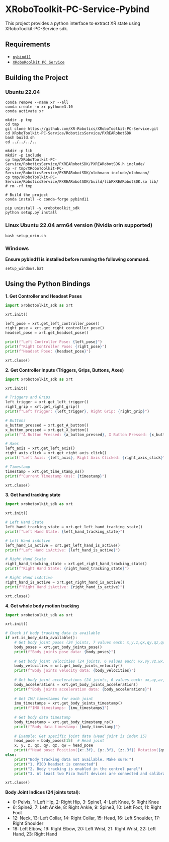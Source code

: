 # XRoboToolkit-PC-Service-Pybind

This project provides a python interface to extract XR state using XRoboToolkit-PC-Service sdk.

## Requirements

- [`pybind11`](https://github.com/pybind/pybind11)
- [`XRoboRoolkit PC Service`](https://github.com/XR-Robotics/XRoboToolkit-PC-Service#)

## Building the Project
### Ubuntu 22.04

```
conda remove --name xr --all
conda create -n xr python=3.10
conda activate xr

mkdir -p tmp
cd tmp
git clone https://github.com/XR-Robotics/XRoboToolkit-PC-Service.git
cd XRoboToolkit-PC-Service/RoboticsService/PXREARobotSDK 
bash build.sh
cd ../../../..

mkdir -p lib
mkdir -p include
cp tmp/XRoboToolkit-PC-Service/RoboticsService/PXREARobotSDK/PXREARobotSDK.h include/
cp -r tmp/XRoboToolkit-PC-Service/RoboticsService/PXREARobotSDK/nlohmann include/nlohmann/
cp tmp/XRoboToolkit-PC-Service/RoboticsService/PXREARobotSDK/build/libPXREARobotSDK.so lib/
# rm -rf tmp

# Build the project
conda install -c conda-forge pybind11

pip uninstall -y xrobotoolkit_sdk
python setup.py install
```
### Linux Ubuntu 22.04 arm64 version (Nvidia orin supported)
```
bash setup_orin.sh
```
### Windows

**Ensure pybind11 is installed before running the following command.**

```
setup_windows.bat
```

## Using the Python Bindings

**1. Get Controller and Headset Poses**

```python
import xrobotoolkit_sdk as xrt

xrt.init()

left_pose = xrt.get_left_controller_pose()
right_pose = xrt.get_right_controller_pose()
headset_pose = xrt.get_headset_pose()

print(f"Left Controller Pose: {left_pose}")
print(f"Right Controller Pose: {right_pose}")
print(f"Headset Pose: {headset_pose}")

xrt.close()
```

**2. Get Controller Inputs (Triggers, Grips, Buttons, Axes)**

```python
import xrobotoolkit_sdk as xrt

xrt.init()

# Triggers and Grips
left_trigger = xrt.get_left_trigger()
right_grip = xrt.get_right_grip()
print(f"Left Trigger: {left_trigger}, Right Grip: {right_grip}")

# Buttons
a_button_pressed = xrt.get_A_button()
x_button_pressed = xrt.get_X_button()
print(f"A Button Pressed: {a_button_pressed}, X Button Pressed: {x_button_pressed}")

# Axes
left_axis = xrt.get_left_axis()
right_axis_click = xrt.get_right_axis_click()
print(f"Left Axis: {left_axis}, Right Axis Clicked: {right_axis_click}")

# Timestamp
timestamp = xrt.get_time_stamp_ns()
print(f"Current Timestamp (ns): {timestamp}")

xrt.close()
```

**3. Get hand tracking state**
```python
import xrobotoolkit_sdk as xrt

xrt.init()

# Left Hand State
left_hand_tracking_state = xrt.get_left_hand_tracking_state()
print(f"Left Hand State: {left_hand_tracking_state}")

# Left Hand isActive
left_hand_is_active = xrt.get_left_hand_is_active()
print(f"Left Hand isActive: {left_hand_is_active}")

# Right Hand State
right_hand_tracking_state = xrt.get_right_hand_tracking_state()
print(f"Right Hand State: {right_hand_tracking_state}")

# Right Hand isActive
right_hand_is_active = xrt.get_right_hand_is_active()
print(f"Right Hand isActive: {right_hand_is_active}")

xrt.close()
```

**4. Get whole body motion tracking**
```python
import xrobotoolkit_sdk as xrt

xrt.init()

# Check if body tracking data is available
if xrt.is_body_data_available():
    # Get body joint poses (24 joints, 7 values each: x,y,z,qx,qy,qz,qw)
    body_poses = xrt.get_body_joints_pose()
    print(f"Body joints pose data: {body_poses}")
    
    # Get body joint velocities (24 joints, 6 values each: vx,vy,vz,wx,wy,wz)
    body_velocities = xrt.get_body_joints_velocity()
    print(f"Body joints velocity data: {body_velocities}")
    
    # Get body joint accelerations (24 joints, 6 values each: ax,ay,az,wax,way,waz)
    body_accelerations = xrt.get_body_joints_acceleration()
    print(f"Body joints acceleration data: {body_accelerations}")
    
    # Get IMU timestamps for each joint
    imu_timestamps = xrt.get_body_joints_timestamp()
    print(f"IMU timestamps: {imu_timestamps}")
    
    # Get body data timestamp
    body_timestamp = xrt.get_body_timestamp_ns()
    print(f"Body data timestamp: {body_timestamp}")
    
    # Example: Get specific joint data (Head joint is index 15)
    head_pose = body_poses[15]  # Head joint
    x, y, z, qx, qy, qz, qw = head_pose
    print(f"Head pose: Position({x:.3f}, {y:.3f}, {z:.3f}) Rotation({qx:.3f}, {qy:.3f}, {qz:.3f}, {qw:.3f})")
else:
    print("Body tracking data not available. Make sure:")
    print("1. PICO headset is connected")
    print("2. Body tracking is enabled in the control panel")
    print("3. At least two Pico Swift devices are connected and calibrated")

xrt.close()
```

**Body Joint Indices (24 joints total):**
- 0: Pelvis, 1: Left Hip, 2: Right Hip, 3: Spine1, 4: Left Knee, 5: Right Knee
- 6: Spine2, 7: Left Ankle, 8: Right Ankle, 9: Spine3, 10: Left Foot, 11: Right Foot
- 12: Neck, 13: Left Collar, 14: Right Collar, 15: Head, 16: Left Shoulder, 17: Right Shoulder
- 18: Left Elbow, 19: Right Elbow, 20: Left Wrist, 21: Right Wrist, 22: Left Hand, 23: Right Hand
